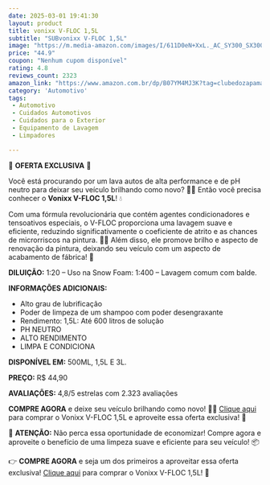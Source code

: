 ```yaml
---
date: 2025-03-01 19:41:30
layout: product
title: vonixx V-FLOC 1,5L
subtitle: "SUBvonixx V-FLOC 1,5L"
image: "https://m.media-amazon.com/images/I/611D0eN+XxL._AC_SY300_SX300_.jpg"
price: "44.9"
coupon: "Nenhum cupom disponível"
rating: 4.8
reviews_count: 2323
amazon_link: "https://www.amazon.com.br/dp/B07YM4MJ3K?tag=clubedozapama-20"
category: 'Automotivo'
tags:
 - Automotivo
 - Cuidados Automotivos
 - Cuidados para o Exterior
 - Equipamento de Lavagem
 - Limpadores

---
```


🚨 **OFERTA EXCLUSIVA** 🚨

Você está procurando por um lava autos de alta performance e de pH neutro para deixar seu veículo brilhando como novo? 🚗💫 Então você precisa conhecer o **Vonixx V-FLOC 1,5L**! 💧

Com uma fórmula revolucionária que contém agentes condicionadores e tensoativos especiais, o V-FLOC proporciona uma lavagem suave e eficiente, reduzindo significativamente o coeficiente de atrito e as chances de microrriscos na pintura. 🚫💥 Além disso, ele promove brilho e aspecto de renovação da pintura, deixando seu veículo com um aspecto de acabamento de fábrica! 🌟

**DILUIÇÃO:** 1:20 – Uso na Snow Foam: 1:400 – Lavagem comum com balde.

**INFORMAÇÕES ADICIONAIS:**

* Alto grau de lubrificação
* Poder de limpeza de um shampoo com poder desengraxante
* Rendimento: 1,5L: Até 600 litros de solução
* PH NEUTRO
* ALTO RENDIMENTO
* LIMPA E CONDICIONA

**DISPONÍVEL EM:** 500ML, 1,5L E 3L.

**PREÇO:** R$ 44,90

**AVALIAÇÕES:** 4,8/5 estrelas com 2.323 avaliações

**COMPRE AGORA** e deixe seu veículo brilhando como novo! 🚗💫 [Clique aqui](https://afiliadoamazon.github.io/B07YM4MJ3K/) para comprar o Vonixx V-FLOC 1,5L e aproveite essa oferta exclusiva! 🎁

💸 **ATENÇÃO:** Não perca essa oportunidade de economizar! Compre agora e aproveite o benefício de uma limpeza suave e eficiente para seu veículo! 📦

👉 **COMPRE AGORA** e seja um dos primeiros a aproveitar essa oferta exclusiva! [Clique aqui](https://afiliadoamazon.github.io/B07YM4MJ3K/) para comprar o Vonixx V-FLOC 1,5L! 🚀